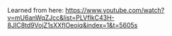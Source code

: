 Learned from here:
https://www.youtube.com/watch?v=mU6anWqZJcc&list=PLVfIkC43H-8JIC8td9VojZ1sXXflOeoiq&index=1&t=5605s
